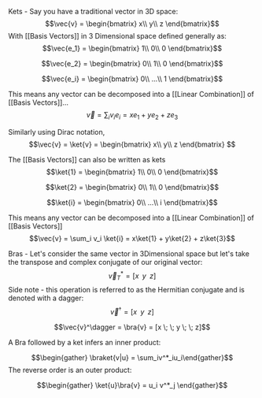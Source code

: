 Kets - Say you have a traditional vector in 3D space: 
$$\vec{v} = 
\begin{bmatrix}
        x\\
        y\\
		z
    \end{bmatrix}$$
With [[Basis Vectors]] in 3 Dimensional space defined generally as: 
$$\vec{e_1} = 
\begin{bmatrix}
        1\\
        0\\
		0
\end{bmatrix}$$

$$\vec{e_2} = 
\begin{bmatrix}
        0\\
        1\\
		0
\end{bmatrix}$$

$$\vec{e_i} = 
\begin{bmatrix}
        0\\
        ...\\
		1
\end{bmatrix}$$

This means any vector can be decomposed into a [[Linear Combination]] of [[Basis Vectors]]... $$\vec{v} = \sum_i v_i e_i = xe_1 + ye_2+ ze_3$$

Similarly using Dirac notation, $$\vec{v} = \ket{v} = 
\begin{bmatrix}
        x\\
        y\\
		z
\end{bmatrix} $$

The [[Basis Vectors]] can also be written as kets
$$\ket{1} = 
\begin{bmatrix}
        1\\
        0\\
		0
\end{bmatrix}$$

$$\ket{2} = 
\begin{bmatrix}
        0\\
        1\\
		0
\end{bmatrix}$$

$$\ket{i} = 
\begin{bmatrix}
        0\\
        ...\\
		i
\end{bmatrix}$$

This means any vector can be decomposed into a [[Linear Combination]] of [[Basis Vectors]] $$\vec{v} = \sum_i v_i \ket{i} = x\ket{1} + y\ket{2} + z\ket{3}$$

Bras - Let's consider the same vector in 3Dimensional space but let's take the transpose and complex conjugate of our original vector: 
$$\vec{v}^*_T = [x \; \; y \; \; z]$$
Side note - this operation is referred to as the Hermitian conjugate and is denoted with a dagger: 
$$\vec{v}^\dagger = [x \; \; y \; \; z]$$

$$\vec{v}^\dagger = \bra{v} = [x \; \; y \; \; z]$$

A Bra followed by a ket infers an inner product: 

$$\begin{gather} \braket{v|u} = \sum_iv^*_iu_i\end{gather}$$
The reverse order is an outer product:

$$\begin{gather} \ket{u}\bra{v} = u_i v^*_j \end{gather}$$

